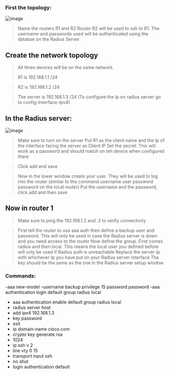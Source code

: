 ### First the topology:


![image](https://user-images.githubusercontent.com/114146560/232753282-9bbf14a7-f89d-45a9-be43-761ee9cf02b2.png)

> Name the routers R1 and R2
> Router R2 will be used to ssh to R1. The username and passwords used will be authenticated using the databse on the Radius Server

## Create the network topology

> All three devices will be on the same network.

> R1 is 192.168.1.1 /24

> R2 is 192.168.1.2 /24

> The server is 192.168.1.3 /24 (To configure the Ip on radius server go to config-Interface-Ipv4)

## In the Radius server:

![image](https://user-images.githubusercontent.com/114146560/232759760-813956af-5283-417a-8072-43cddf57bfe7.png)

> Make sure to turn on the server
> Put R1 as the client name and the Ip of the interface facing the server as Client IP
> Set the secret. This will work as a password and should match on teh device when configured there

>Click add and save

> Now in the lower window create your user. They will be used to log into the router (similar to the command username user password password on the local router)
> Put the username and the password, click add and then save

## Now in router 1

> Make sure to ping the 192.168.1.2 and .3 to verify connectivity

> First tell the router to use aaa auth
> then define a backup user and password. This will only be used in case the Radius server is down and you need access to the router
> Now define the group. First comes radius and then local. This means the local user you defined before will only be used if Radius auth is unreachable
> Replace the server Ip with whichever Ip you have put on your Radius server interface
> The key should be the same as the one in the Radius server setup window

### Commands:

-aaa new-model
-username backup privilege 15 password password
-aaa authentication login default group radius local
- aaa authentication enable default group radius local
- radius server host
- add ipv4 192.168.1.3
- key password
- exit
- ip domain-name cisco.com
- crypto key generate rsa 
- 1024
- ip ssh v 2
- line vty 0 15
- transport input ssh
- no shut
- login authentication default


